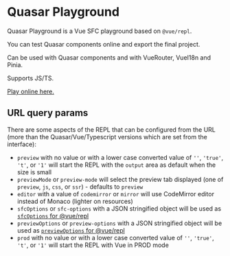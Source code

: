 # Quasar Playground

Quasar Playground is a Vue SFC playground based on `@vue/repl`.

You can test Quasar components online and export the final project.

Can be used with Quasar components and with VueRouter, VueI18n and Pinia.

Supports JS/TS.

[Play online here.](https://pdanpdan.github.io/quasar-play/)

## URL query params

There are some aspects of the REPL that can be configured from the URL (more than the Quasar/Vue/Typescript versions which are set from the interface):

- `preview` with no value or with a lower case converted value of `''`, `'true'`, `'t'`, or `'1'` will start the REPL with the `output` area as default when the size is small
- `previewMode` or `preview-mode` will select the preview tab displayed (one of `preview`, `js`, `css`, or `ssr`) - defaults to `preview`
- `editor` with a value of `codemirror` or `mirror` will use CodeMirror editor instead of Monaco (lighter on resources)
- `sfcOptions` or `sfc-options` with a JSON stringified object will be used as [`sfcOptions` for @vue/repl](https://github.com/search?q=repo%3Avuejs%2Frepl%20sfcOptions&type=code)
- `previewOptions` or `preview-options` with a JSON stringified object will be used as [`previewOptions` for @vue/repl](https://github.com/search?q=repo%3Avuejs%2Frepl+previewOptions&type=code)
- `prod` with no value or with a lower case converted value of `''`, `'true'`, `'t'`, or `'1'` will start the REPL with Vue in PROD mode
